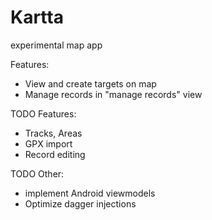 # Kartta
experimental map app

Features:
* View and create targets on map
* Manage records in "manage records" view

TODO Features:

* Tracks, Areas
* GPX import
* Record editing

TODO Other:
* implement Android viewmodels
* Optimize dagger injections
